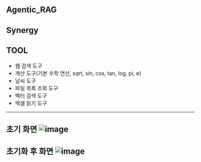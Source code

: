 Agentic_RAG
---
Synergy
---
TOOL
---
- 웹 검색 도구
- 계산 도구(기본 수학 연산, sqrt, sin, cos, tan, log, pi, e)
- 날씨 도구
- 파일 목록 조회 도구
- 벡터 검색 도구
- 엑셀 읽기 도구
---
초기 화면
![image](https://github.com/user-attachments/assets/61df0421-d2c0-4be9-9064-570c1fd92d51)
---
초기화 후 화면
![image](https://github.com/user-attachments/assets/e55c78fa-4ade-4548-94d9-a4c4a08d3c89)
---

